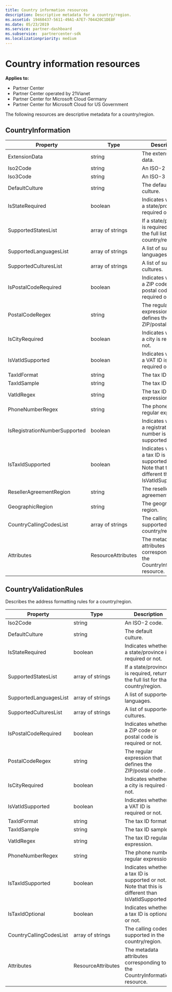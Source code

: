 ```yaml
---
title: Country information resources
description: Descriptive metadata for a country/region.
ms.assetid: 19460437-5611-49A1-A7E7-704420C1DE8F
ms.date: 05/23/2019
ms.service: partner-dashboard
ms.subservice:  partnercenter-sdk
ms.localizationpriority: medium
---
```


# Country information resources

**Applies to:**

- Partner Center
- Partner Center operated by 21Vianet
- Partner Center for Microsoft Cloud Germany
- Partner Center for Microsoft Cloud for US Government

The following resources are descriptive metadata for a country/region.

## CountryInformation

| Property                      | Type               | Description                                                                                        |
|-------------------------------|--------------------|----------------------------------------------------------------------------------------------------|
| ExtensionData                 | string             | The extension data.                                                                                |
| Iso2Code                      | string             | An ISO-2 code.                                                                                     |
| Iso3Code                      | string             | An ISO-3 code.                                                                                     |
| DefaultCulture                | string             | The default culture.                                                                               |
| IsStateRequired               | boolean            | Indicates whether a state/province is required or not.                                             |
| SupportedStatesList           | array of strings   | If a state/province is required, returns the full list for that country/region.                    |
| SupportedLanguagesList        | array of strings   | A list of supported languages.                                                                     |
| SupportedCulturesList         | array of strings   | A list of supported cultures.                                                                      |
| IsPostalCodeRequired          | boolean            | Indicates whether a ZIP code or postal code is required or not.                                    |
| PostalCodeRegex               | string             | The regular expression that defines the ZIP/postal code .                                          |
| IsCityRequired                | boolean            | Indicates whether a city is required or not.                                                       |
| IsVatIdSupported              | boolean            | Indicates whether a VAT ID is required or not.                                                     |
| TaxIdFormat                   | string             | The tax ID format.                                                                                 |
| TaxIdSample                   | string             | The tax ID sample.                                                                                 |
| VatIdRegex                    | string             | The tax ID regular expression.                                                                     |
| PhoneNumberRegex              | string             | The phone number regular expression.                                                               |
| IsRegistrationNumberSupported | boolean            | Indicates whether a registration number is supported or not.                                       |
| IsTaxIdSupported              | boolean            | Indicates whether a tax ID is supported or not. Note that this is different than IsVatIdSupported. |
| ResellerAgreementRegion       | string             | The reseller agreement region.                                                                     |
| GeographicRegion              | string             | The geographic region.                                                                             |
| CountryCallingCodesList       | array of strings   | The calling codes supported in the country/region.                                                 |
| Attributes                    | ResourceAttributes | The metadata attributes corresponding to the CountryInformation resource.                          |

## CountryValidationRules

Describes the address formatting rules for a country/region.

| Property                | Type               | Description                                                                                        |
|-------------------------|--------------------|----------------------------------------------------------------------------------------------------|
| Iso2Code                | string             | An ISO-2 code.                                                                                     |
| DefaultCulture          | string             | The default culture.                                                                               |
| IsStateRequired         | boolean            | Indicates whether a state/province is required or not.                                             |
| SupportedStatesList     | array of strings   | If a state/province is required, returns the full list for that country/region.                    |
| SupportedLanguagesList  | array of strings   | A list of supported languages.                                                                     |
| SupportedCulturesList   | array of strings   | A list of supported cultures.                                                                      |
| IsPostalCodeRequired    | boolean            | Indicates whether a ZIP code or postal code is required or not.                                    |
| PostalCodeRegex         | string             | The regular expression that defines the ZIP/postal code .                                          |
| IsCityRequired          | boolean            | Indicates whether a city is required or not.                                                       |
| IsVatIdSupported        | boolean            | Indicates whether a VAT ID is required or not.                                                     |
| TaxIdFormat             | string             | The tax ID format.                                                                                 |
| TaxIdSample             | string             | The tax ID sample.                                                                                 |
| VatIdRegex              | string             | The tax ID regular expression.                                                                     |
| PhoneNumberRegex        | string             | The phone number regular expression.                                                               |
| IsTaxIdSupported        | boolean            | Indicates whether a tax ID is supported or not. Note that this is different than IsVatIdSupported. |
| IsTaxIdOptional         | boolean            | Indicates whether a tax ID is optional or not.                                                     |
| CountryCallingCodesList | array of strings   | The calling codes supported in the country/region.                                                 |
| Attributes              | ResourceAttributes | The metadata attributes corresponding to the CountryInformation resource.                          |